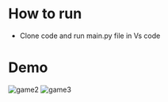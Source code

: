 # How to run
* Clone code and run main.py file in Vs code
# Demo
![game2](https://user-images.githubusercontent.com/80267079/236618134-8952c237-d0d7-434e-945b-4170ac29c149.jpg)
![game3](https://user-images.githubusercontent.com/80267079/236618141-698d69fe-abd5-472f-8de0-1adf71d9c8a6.jpg)
